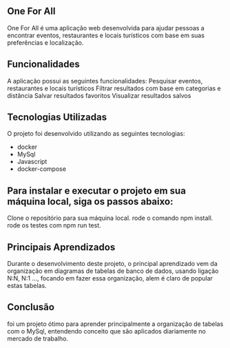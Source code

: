## One For All
One For All é uma aplicação web desenvolvida para ajudar pessoas a encontrar eventos, restaurantes e locais turísticos com base em suas preferências e localização.

## Funcionalidades
A aplicação possui as seguintes funcionalidades:
Pesquisar eventos, restaurantes e locais turísticos
Filtrar resultados com base em categorias e distância
Salvar resultados favoritos
Visualizar resultados salvos

## Tecnologias Utilizadas
O projeto foi desenvolvido utilizando as seguintes tecnologias:
- docker
- MySql
- Javascript
- docker-compose

## Para instalar e executar o projeto em sua máquina local, siga os passos abaixo:
Clone o repositório para sua máquina local.
rode o comando npm install.
rode os testes com npm run test.

## Principais Aprendizados
Durante o desenvolvimento deste projeto, o principal aprendizado vem da organização em diagramas de tabelas de banco de dados, usando ligação N:N, N:1 ..., focando em fazer essa organização, alem é claro de popular estas tabelas.

## Conclusão
foi um projeto ótimo para aprender principalmente a organização de tabelas com o MySql, entendendo conceito que são aplicados diariamente no mercado de trabalho.
